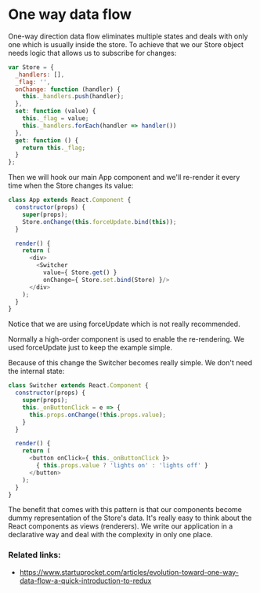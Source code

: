 # One way data flow

One-way direction data flow eliminates multiple states and deals with only one which is usually inside the store.
To achieve that we our Store object needs logic that allows us to subscribe for changes:
```javascript
var Store = {
  _handlers: [],
  _flag: '',
  onChange: function (handler) {
    this._handlers.push(handler);
  },
  set: function (value) {
    this._flag = value;
    this._handlers.forEach(handler => handler())
  },
  get: function () {
    return this._flag;
  }
};
```
Then we will hook our main App component and we'll re-render it every time when the Store changes its value:
```javascript
class App extends React.Component {
  constructor(props) {
    super(props);
    Store.onChange(this.forceUpdate.bind(this));
  }

  render() {
    return (
      <div>
        <Switcher
          value={ Store.get() }
          onChange={ Store.set.bind(Store) }/>
      </div>
    );
  }
}
```
Notice that we are using forceUpdate which is not really recommended.

Normally a high-order component is used to enable the re-rendering. We used forceUpdate just to keep the example simple.

Because of this change the Switcher becomes really simple. We don't need the internal state:
```javascript
class Switcher extends React.Component {
  constructor(props) {
    super(props);
    this._onButtonClick = e => {
      this.props.onChange(!this.props.value);
    }
  }

  render() {
    return (
      <button onClick={ this._onButtonClick }>
        { this.props.value ? 'lights on' : 'lights off' }
      </button>
    );
  }
}
```
The benefit that comes with this pattern is that our components become dummy representation of the Store's data.
It's really easy to think about the React components as views (renderers).
We write our application in a declarative way and deal with the complexity in only one place.

### Related links:
- https://www.startuprocket.com/articles/evolution-toward-one-way-data-flow-a-quick-introduction-to-redux